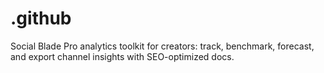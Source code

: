 # .github
Social Blade Pro analytics toolkit for creators: track, benchmark, forecast, and export channel insights with SEO-optimized docs.
